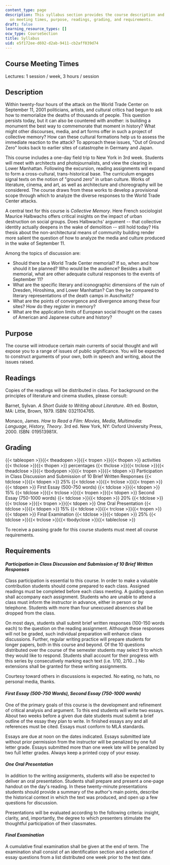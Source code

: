 ```yaml
---
content_type: page
description: This syllabus section provides the course description and information
  on meeting times, purpose, readings, grading, and requirements.
draft: false
learning_resource_types: []
ocw_type: CourseSection
title: Syllabus
uid: e5f172ee-d692-d2ab-9411-cb2aff039d74
---
```

## Course Meeting Times

Lectures: 1 session / week, 3 hours / session

## Description

Within twenty-four hours of the attack on the World Trade Center on September 11, 2001 politicians, artists, and cultural critics had begun to ask how to memorialize the deaths of thousands of people. This question persists today, but it can also be countered with another: is building a monument the best way to commemorate that moment in history? What might other discourses, media, and art forms offer in such a project of collective memory? How can these cultural formations help us to assess the immediate reaction to the attack? To approach these issues, "Out of Ground Zero" looks back to earlier sites of catastrophe in Germany and Japan.

This course includes a one-day field trip to New York in 3rd week. Students will meet with architects and photojournalists, and view the clearing in Lower Manhattan. Following the excursion, reading assignments will expand to form a cross-cultural, trans-historical base. The curriculum engages signal texts on the notion of "ground zero" in urban culture. Works of literature, cinema, and art, as well as architecture and choreography will be considered. The course draws from these works to develop a provisional scope through which to analyze the diverse responses to the World Trade Center attacks.

A central text for this course is *Collective Memory*. Here French sociologist Maurice Halbwachs offers critical insights on the impact of urban destruction on social groups. Does Halbwachs' argument -- that collective identity actually deepens in the wake of demolition -- still hold today? His thesis about the non-architectural means of community building render more salient the question of how to analyze the media and culture produced in the wake of September 11.

Among the topics of discussion are:

- Should there be a World Trade Center memorial? If so, when and how should it be planned? Who would be the audience? Besides a built memorial, what are other adequate cultural responses to the events of September 11?
- What are the specific literary and iconographic dimensions of the ruin of Dresden, Hiroshima, and Lower Manhattan? Can they be compared to literary representations of the death camps in Auschwitz?
- What are the points of convergence and divergence among these four sites? How do they register in memory?
- What are the application limits of European social thought on the cases of American and Japanese culture and history?

## Purpose

The course will introduce certain main currents of social thought and will expose you to a range of issues of public significance. You will be expected to construct arguments of your own, both in speech and writing, about the issues raised.

## Readings

Copies of the readings will be distributed in class. For background on the principles of literature and cinema studies, please consult:

Barnet, Sylvan. *A Short Guide to Writing about Literature*. 4th ed. Boston, MA: Little, Brown, 1979. ISBN: 0321104765.

Monaco, James. *How to Read a Film: Movies, Media, Multimedia: Language, History, Theory*. 3rd ed. New York, NY: Oxford University Press, 2000. ISBN: 019513981X.

## Grading

{{< tableopen >}}{{< theadopen >}}{{< tropen >}}{{< thopen >}}
activities
{{< thclose >}}{{< thopen >}}
percentages
{{< thclose >}}{{< trclose >}}{{< theadclose >}}{{< tbodyopen >}}{{< tropen >}}{{< tdopen >}}
Participation in Class Discussion and Submission of 10 Brief Written Responses
{{< tdclose >}}{{< tdopen >}}
25%
{{< tdclose >}}{{< trclose >}}{{< tropen >}}{{< tdopen >}}
First Essay (500-750 words)
{{< tdclose >}}{{< tdopen >}}
15%
{{< tdclose >}}{{< trclose >}}{{< tropen >}}{{< tdopen >}}
Second Essay (750-1000 words)
{{< tdclose >}}{{< tdopen >}}
20%
{{< tdclose >}}{{< trclose >}}{{< tropen >}}{{< tdopen >}}
One Oral Presentation
{{< tdclose >}}{{< tdopen >}}
15%
{{< tdclose >}}{{< trclose >}}{{< tropen >}}{{< tdopen >}}
Final Examination
{{< tdclose >}}{{< tdopen >}}
25%
{{< tdclose >}}{{< trclose >}}{{< tbodyclose >}}{{< tableclose >}}

To receive a passing grade for this course students must meet all course requirements.

## Requirements

#### *Participation in Class Discussion and Submission of 10 Brief Written Responses*

Class participation is essential to this course. In order to make a valuable contribution students should come prepared to each class. Assigned readings must be completed before each class meeting. A guiding question shall accompany each assignment. Students who are unable to attend a class must inform the instructor in advance, either in person or by telephone. Students with more than four unexcused absences shall be dropped from the class.

On most days, students shall submit brief written responses (100-150 words each) to the question on the reading assignment. Although these responses will not be graded, such individual preparation will enhance class discussions. Further, regular writing practice will prepare students for longer papers, both in this course and beyond. Of the 10 questions distributed over the course of the semester students may select 9 to which they would like to respond. Students shall account for their progress with this series by consecutively marking each text (i.e. 1/10, 2/10…) No extensions shall be granted for these writing assignments.

Courtesy toward others in discussions is expected. No eating, no hats, no personal media, thanks.

#### *First Essay (500-750 Words), Second Essay (750-1000 words)*

One of the primary goals of this course is the development and refinement of critical analysis and argument. To this end students will write two essays. About two weeks before a given due date students must submit a brief outline of the essay they plan to write. In finished essays any and all references must be cited. Essays must conform to MLA standards.

Essays are due at noon on the dates indicated. Essays submitted late without prior permission from the instructor will be penalized by one full letter grade. Essays submitted more than one week late will be penalized by two full letter grades. Always keep a printed copy of your essay.

#### *One Oral Presentation*

In addition to the writing assignments, students will also be expected to deliver an oral presentation. Students shall prepare and present a one-page handout on the day's reading. In these twenty-minute presentations students should provide a summary of the author's main points, describe the historical context in which the text was produced, and open up a few questions for discussion.

Presentations will be evaluated according to the following criteria: insight, clarity, and, importantly, the degree to which presenters stimulate the thoughtful participation of their classmates.

#### *Final Examination*

A cumulative final examination shall be given at the end of term. The examination shall consist of an identification section and a selection of essay questions from a list distributed one week prior to the test date.